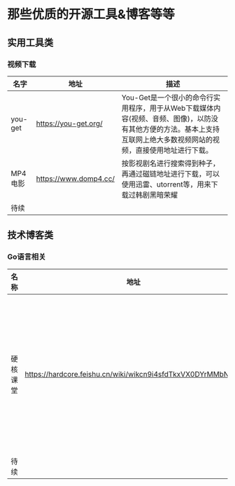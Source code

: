 # 那些优质的开源工具&博客等等

## 实用工具类

### 视频下载
| 名字      | 地址  | 描述                                                                                       |
|---------|-----|------------------------------------------------------------------------------------------|
| you-get |  https://you-get.org/   | You-Get是一个很小的命令行实用程序，用于从Web下载媒体内容(视频、音频、图像)，以防没有其他方便的方法。基本上支持互联网上绝大多数视频网站的视频，直接使用地址进行下载。 |
| MP4电影   |  https://www.domp4.cc/   | 按影视剧名进行搜索得到种子，再通过磁链地址进行下载，可以使用迅雷、utorrent等，用来下载过韩剧黑暗荣耀                                              |
| 待续      |     |                                                                                          |

## 技术博客类

### Go语言相关

| 名称   | 地址  | 描述  |
|------|-----|-----|
| 硬核课堂 |  https://hardcore.feishu.cn/wiki/wikcn9i4sfdTkxVX0DYrMMbNBpd   |  教人手把手实现高性能的基础设施，核心内容收费，可以选着看   |
| 待续   |     |     |












